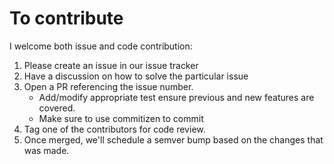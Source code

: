 # To contribute

I welcome both issue and code contribution:

1. Please create an issue in our issue tracker
2. Have a discussion on how to solve the particular issue
3. Open a PR referencing the issue number.
   * Add/modify appropriate test ensure previous and new features are covered.
   * Make sure to use commitizen to commit
5. Tag one of the contributors for code review.
6. Once merged, we'll schedule a semver bump based on the changes that was made.
